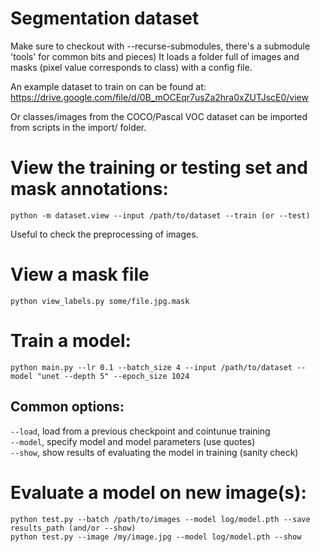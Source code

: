 # Segmentation dataset

Make sure to checkout with --recurse-submodules, there's a submodule 'tools' for common bits and pieces)
It loads a folder full of images and masks (pixel value corresponds to class) with a config file.

An example dataset to train on can be found at:
https://drive.google.com/file/d/0B_mOCEqr7usZa2hra0xZUTJscE0/view

Or classes/images from the COCO/Pascal VOC dataset can be imported from scripts in the import/ folder.



# View the training or testing set and mask annotations:
  `python -m dataset.view --input /path/to/dataset --train (or --test)`

  Useful to check the preprocessing of images.

# View a mask file
  `python view_labels.py some/file.jpg.mask`

# Train a model:
  `python main.py --lr 0.1 --batch_size 4 --input /path/to/dataset --model "unet --depth 5" --epoch_size 1024`

## Common options:
  `--load`, load from a previous checkpoint and cointunue training  
  `--model`, specify model and model parameters (use quotes)  
  `--show`, show results of evaluating the model in training (sanity check)

# Evaluate a model on new image(s):
  `python test.py --batch /path/to/images --model log/model.pth --save results_path (and/or --show)`  
  `python test.py --image /my/image.jpg --model log/model.pth --show`
